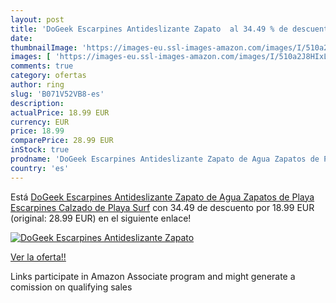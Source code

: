 ```yaml
---
layout: post
title: 'DoGeek Escarpines Antideslizante Zapato  al 34.49 % de descuento'
date: 
thumbnailImage: 'https://images-eu.ssl-images-amazon.com/images/I/510a2J8HIxL._SL200_.jpg'
images: [ 'https://images-eu.ssl-images-amazon.com/images/I/510a2J8HIxL._SL200_.jpg' ]
comments: true
category: ofertas
author: ring
slug: 'B071V52VB8-es'
description:
actualPrice: 18.99 EUR
currency: EUR
price: 18.99
comparePrice: 28.99 EUR
inStock: true
prodname: 'DoGeek Escarpines Antideslizante Zapato de Agua Zapatos de Playa Escarpines Calzado de Playa Surf'
country: 'es'
---
```


Está [DoGeek Escarpines Antideslizante Zapato de Agua Zapatos de Playa Escarpines Calzado de Playa Surf](https://www.amazon.es/dp/B071V52VB8/?tag=tolees-21) con 34.49 de descuento por 18.99 EUR (original: 28.99 EUR) en el siguiente enlace!

[![DoGeek Escarpines Antideslizante Zapato ](https://images-eu.ssl-images-amazon.com/images/I/510a2J8HIxL._SL200_.jpg)](https://www.amazon.es/dp/B071V52VB8/?tag=tolees-21)

[Ver la oferta!!](https://www.amazon.es/dp/B071V52VB8/?tag=tolees-21)

Links participate in Amazon Associate program and might generate a comission on qualifying sales



